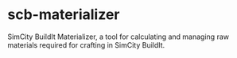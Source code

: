 # scb-materializer
SimCity BuildIt Materializer, a tool for calculating and managing raw materials required for crafting in SimCity BuildIt.
